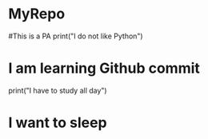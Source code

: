 # MyRepo
#This is a PA 
print("I do not like Python")
# I am learning Github commit
print("I have to study all day")
# I want to sleep
